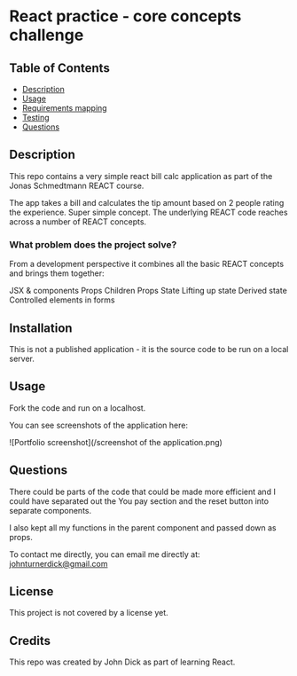 # React practice - core concepts challenge

## Table of Contents

- [Description](#Description)
- [Usage](#Usage)
- [Requirements mapping](#requirements-mapping)
- [Testing](#Testing)
- [Questions](#Questions)

## Description

This repo contains a very simple react bill calc application as part of the Jonas Schmedtmann REACT course.

The app takes a bill and calculates the tip amount based on 2 people rating the experience. Super simple concept. The underlying REACT code reaches across a number of REACT concepts.

### What problem does the project solve?

From a development perspective it combines all the basic REACT concepts and brings them together:

JSX & components
Props
Children Props
State
Lifting up state
Derived state
Controlled elements in forms

## Installation

This is not a published application - it is the source code to be run on a local server.

## Usage

Fork the code and run on a localhost.

You can see screenshots of the application here:

![Portfolio screenshot](/screenshot of the application.png)

## Questions

There could be parts of the code that could be made more efficient and I could have separated out the You pay section and the reset button into separate components.

I also kept all my functions in the parent component and passed down as props.

To contact me directly, you can email me directly at: johnturnerdick@gmail.com

## **License**

This project is not covered by a license yet.

## Credits

This repo was created by John Dick as part of learning React.
